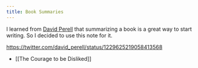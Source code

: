 ```yaml
---
title: Book Summaries
---
```


I learned from [David Perell](https://twitter.com/david_perell) that summarizing a book is a great way to start writing. So I decided to use this note for it.

https://twitter.com/david_perell/status/1229625219058413568

- [[The Courage to be Disliked]]